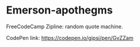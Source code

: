 # Emerson-apothegms
FreeCodeCamp Zipline: random quote machine.

CodePen link:  https://codepen.io/gipsi/pen/GvZZam
